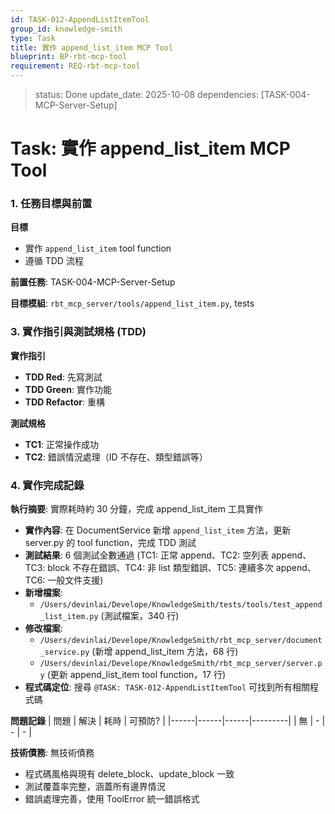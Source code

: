 ```yaml
---
id: TASK-012-AppendListItemTool
group_id: knowledge-smith
type: Task
title: 實作 append_list_item MCP Tool
blueprint: BP-rbt-mcp-tool
requirement: REQ-rbt-mcp-tool
---
```


<!-- info-section -->
> status: Done
> update_date: 2025-10-08
> dependencies: [TASK-004-MCP-Server-Setup]

<!-- id: sec-root -->
# Task: 實作 append_list_item MCP Tool

<!-- id: sec-goal-dependencies -->
### 1. 任務目標與前置

<!-- id: blk-goal, type: list -->
**目標**
  - 實作 `append_list_item` tool function
  - 遵循 TDD 流程

<!-- id: blk-dependencies, type: list -->
**前置任務**: TASK-004-MCP-Server-Setup

<!-- id: blk-target-modules, type: list -->
**目標模組**: `rbt_mcp_server/tools/append_list_item.py`, tests

<!-- id: sec-implementation -->
### 3. 實作指引與測試規格 (TDD)

<!-- id: blk-implementation-steps, type: list -->
**實作指引**
  - **TDD Red**: 先寫測試
  - **TDD Green**: 實作功能
  - **TDD Refactor**: 重構

<!-- id: blk-test-spec, type: list -->
**測試規格**
  - **TC1**: 正常操作成功
  - **TC2**: 錯誤情況處理（ID 不存在、類型錯誤等）

<!-- id: sec-completion -->
### 4. 實作完成記錄

<!-- id: blk-execution-summary, type: list -->
**執行摘要**: 實際耗時約 30 分鐘，完成 append_list_item 工具實作
  - **實作內容**: 在 DocumentService 新增 `append_list_item` 方法，更新 server.py 的 tool function，完成 TDD 測試
  - **測試結果**: 6 個測試全數通過 (TC1: 正常 append、TC2: 空列表 append、TC3: block 不存在錯誤、TC4: 非 list 類型錯誤、TC5: 連續多次 append、TC6: 一般文件支援)
  - **新增檔案**:
    - `/Users/devinlai/Develope/KnowledgeSmith/tests/tools/test_append_list_item.py` (測試檔案，340 行)
  - **修改檔案**:
    - `/Users/devinlai/Develope/KnowledgeSmith/rbt_mcp_server/document_service.py` (新增 append_list_item 方法，68 行)
    - `/Users/devinlai/Develope/KnowledgeSmith/rbt_mcp_server/server.py` (更新 append_list_item tool function，17 行)
  - **程式碼定位**: 搜尋 `@TASK: TASK-012-AppendListItemTool` 可找到所有相關程式碼

<!-- id: blk-problems-table, type: table -->
**問題記錄**
| 問題 | 解決 | 耗時 | 可預防? |
|------|------|------|---------|
| 無 | - | - | - |

<!-- id: blk-technical-debt, type: list -->
**技術債務**: 無技術債務
  - 程式碼風格與現有 delete_block、update_block 一致
  - 測試覆蓋率完整，涵蓋所有邊界情況
  - 錯誤處理完善，使用 ToolError 統一錯誤格式
